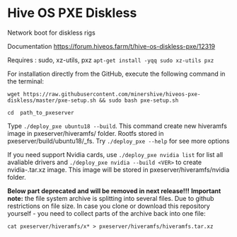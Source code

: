 # Hive OS PXE Diskless
Network boot for diskless rigs

Documentation
https://forum.hiveos.farm/t/hive-os-diskless-pxe/12319

Requires : sudo, xz-utils, pxz
```apt-get install -yqq sudo xz-utils pxz```

For installation directly from the GitHub, execute the following command in the terminal:

```wget https://raw.githubusercontent.com/minershive/hiveos-pxe-diskless/master/pxe-setup.sh && sudo bash pxe-setup.sh```

```cd  path_to_pxeserver```

Type ```./deploy_pxe ubuntu18 --build```.
This command create new hiveramfs image in pxeserver/hiveramfs/ folder. Rootfs stored in pxeserver/build/ubuntu18/_fs.
Try ```./deploy_pxe --help``` for see more options

If you need support Nvidia cards, use ```./deploy_pxe nvidia list``` for list all avaliable drivers and ```./deploy_pxe nvidia --build <VER>``` to create nvidia-<VER>.tar.xz image.
This image will be stored in pxeserver/hiveramfs/nvidia folder.

**Below part deprecated and will be removed in next release!!!**
**Important note:** the file system archive is splitting into several files. Due to github restrictions on file size.
In case you clone or download this repository yourself - you need to collect parts of the archive back into one file:

```cat pxeserver/hiveramfs/x* > pxeserver/hiveramfs/hiveramfs.tar.xz```
